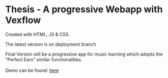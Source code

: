 # Thesis - A progressive Webapp with Vexflow
Created with HTML, JS & CSS.

The latest version is on deployment branch

Final Version will be a progressive app for music learning which adopts the "Perfect Ears" similar functionalities.
<br/>
<br/>
Demo can be found: [here](https://thesis-dw96.web.app/)
